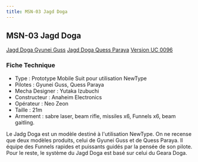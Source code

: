 ```yaml
---
title: MSN-03 Jagd Doga
---
```


MSN-03 Jagd Doga
----------------


[Jagd Doga Gyunei Guss](javascript:change_image_m('images/stories/saga/charcontreattaque/ms/msn-03-gyunei.png');) [Jagd Doga Quess Paraya](javascript:change_image_m('images/stories/saga/charcontreattaque/ms/msn-03-quess.png');) [Version UC 0096](javascript:change_image_m('images/stories/saga/unicorn/mechas/neozeon/msn-03.png');)          


### Fiche Technique


* Type : Prototype Mobile Suit pour utilisation NewType
* Pilotes : Gyunei Guss, Quess Paraya
* Mecha Designer : Yutaka Izubuchi
* Constructeur : Anaheim Electronics
* Opérateur : Neo Zeon
* Taille : 21m
* Armement : sabre laser, beam rifle, missiles x6, Funnels x6, beam gaitling.


Le Jadg Doga est un modèle destiné à l'utilisation NewType. On ne recense que deux modèles produits, celui de Gyunei Guss et de Quess Paraya. Il équipe des Funnels rapides et puissants guidés par la pensée de son pilote. Pour le reste, le système du Jagd Doga est basé sur celui du Geara Doga.

